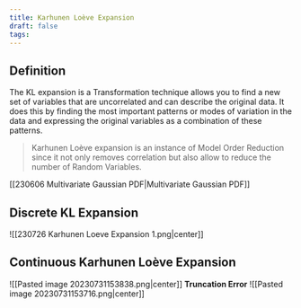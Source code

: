 ```yaml
---
title: Karhunen Loève Expansion
draft: false
tags:
---
```

## Definition
The KL expansion is a Transformation technique allows you to find a new set of variables that are uncorrelated and can describe the original data.
It does this by finding the most important patterns or modes of variation in the data and expressing the original variables as a combination of these patterns.
> Karhunen Loève expansion is an instance of Model Order Reduction since it not only removes correlation but also allow to reduce the number of Random Variables. 

[[230606 Multivariate Gaussian PDF|Multivariate Gaussian PDF]] 
## Discrete KL Expansion
![[230726 Karhunen Loeve Expansion 1.png|center]]
## Continuous Karhunen Loève Expansion
![[Pasted image 20230731153838.png|center]]
**Truncation Error**
![[Pasted image 20230731153716.png|center]]
